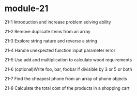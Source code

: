 # module-21

21-1 Introduction and increase problem solving ability

21-2 Remove duplicate items from an array

21-3 Explore string nature and reverse a string

21-4 Handle unexpected function input parameter error

21-5 Use add and multiplication to calculate wood requirements

21-6 (optional)Write foo, bar, foobar if divisible by 3 or 5 or both

21-7 Find the cheapest phone from an array of phone objects

21-8 Calculate the total cost of the products in a shopping cart
